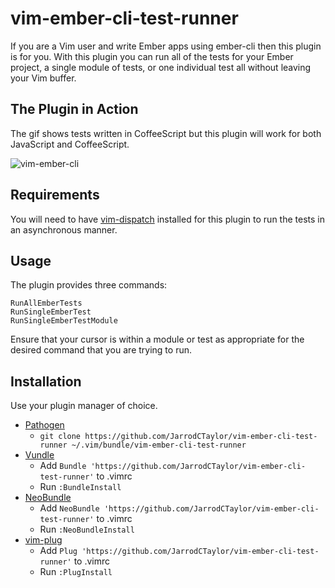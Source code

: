 # vim-ember-cli-test-runner

If you are a Vim user and write Ember apps using ember-cli then this plugin is
for you. With this plugin you can run all of the tests for your Ember project,
a single module of tests, or one individual test all without leaving your Vim buffer.

## The Plugin in Action

The gif shows tests written in CoffeeScript but this plugin will work for both JavaScript and CoffeeScript.

![vim-ember-cli](https://cloud.githubusercontent.com/assets/4416952/5118321/298c3f84-7026-11e4-9023-7d2d1d64858b.gif)

## Requirements

You will need to have [vim-dispatch](https://github.com/tpope/vim-dispatch)
installed for this plugin to run the tests in an asynchronous manner.

## Usage

The plugin provides three commands:

``` text
RunAllEmberTests
RunSingleEmberTest
RunSingleEmberTestModule
```

Ensure that your cursor is within a module or test as appropriate for the desired command that you are trying to run.


## Installation

Use your plugin manager of choice.

- [Pathogen](https://github.com/tpope/vim-pathogen)
  - `git clone https://github.com/JarrodCTaylor/vim-ember-cli-test-runner ~/.vim/bundle/vim-ember-cli-test-runner`
- [Vundle](https://github.com/gmarik/vundle)
  - Add `Bundle 'https://github.com/JarrodCTaylor/vim-ember-cli-test-runner'` to .vimrc
  - Run `:BundleInstall`
- [NeoBundle](https://github.com/Shougo/neobundle.vim)
  - Add `NeoBundle 'https://github.com/JarrodCTaylor/vim-ember-cli-test-runner'` to .vimrc
  - Run `:NeoBundleInstall`
- [vim-plug](https://github.com/junegunn/vim-plug)
  - Add `Plug 'https://github.com/JarrodCTaylor/vim-ember-cli-test-runner'` to .vimrc
  - Run `:PlugInstall`

